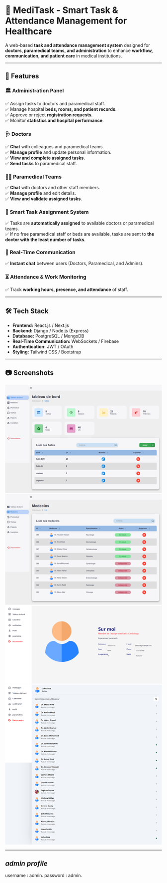 # 🏥 MediTask - Smart Task & Attendance Management for Healthcare  

A web-based **task and attendance management system** designed for **doctors, paramedical teams, and administration** to enhance **workflow, communication, and patient care** in medical institutions.  

---

## 🚀 Features  

### 🏛 **Administration Panel**  
✅ Assign tasks to doctors and paramedical staff.  
✅ Manage hospital **beds, rooms, and patient records**.  
✅ Approve or reject **registration requests**.  
✅ Monitor **statistics and hospital performance**.  

### 🩺 **Doctors**  
✅ **Chat** with colleagues and paramedical teams.  
✅ **Manage profile** and update personal information.  
✅ **View and complete assigned tasks**.  
✅ **Send tasks** to paramedical staff.  

### 👨‍⚕️ **Paramedical Teams**  
✅ **Chat** with doctors and other staff members.  
✅ **Manage profile** and edit details.  
✅ **View and validate assigned tasks**.  

### 📌 **Smart Task Assignment System**  
✅ Tasks are **automatically assigned** to available doctors or paramedical teams.  
✅ If no free paramedical staff or beds are available, tasks are sent to **the doctor with the least number of tasks**.  

### 💬 **Real-Time Communication**  
✅ **Instant chat** between users (Doctors, Paramedical, and Admins).  

### ⏳ **Attendance & Work Monitoring**  
✅ Track **working hours, presence, and attendance** of staff.  

---

## 🛠 Tech Stack  

- **Frontend:** React.js / Next.js  
- **Backend:** Django / Node.js (Express)  
- **Database:** PostgreSQL / MongoDB  
- **Real-Time Communication:** WebSockets / Firebase  
- **Authentication:** JWT / OAuth  
- **Styling:** Tailwind CSS / Bootstrap  

---

## 📷 Screenshots  

![Admin Dashboard](images/screenShot/adminS.png)  
![Admin Dashboard](images/screenShot/tablS.png)  
![Doctor Task Management](images/screenShot/profileS.png)  
![Chat](images/screenShot/chattS.png)  

---

## *admin profile*
username : admin.
password : admin.
